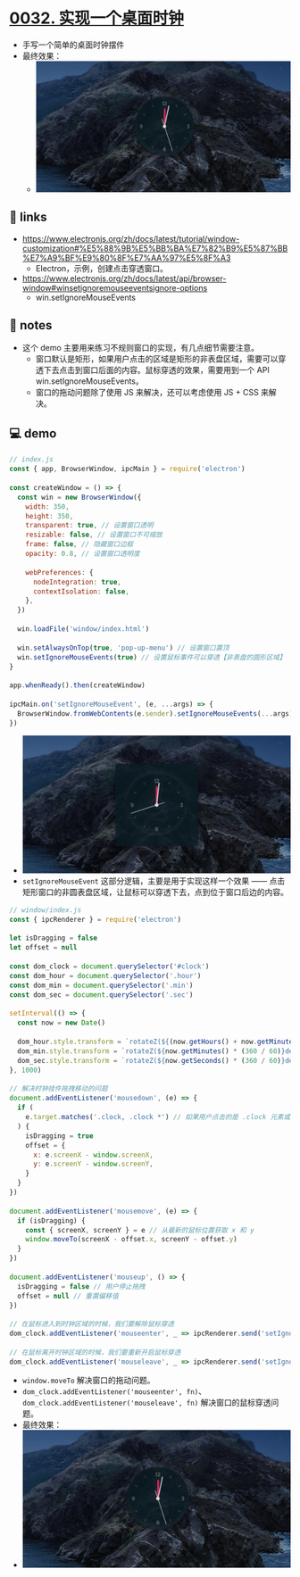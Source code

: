 # [0032. 实现一个桌面时钟](https://github.com/Tdahuyou/electron/tree/main/0032.%20%E5%AE%9E%E7%8E%B0%E4%B8%80%E4%B8%AA%E6%A1%8C%E9%9D%A2%E6%97%B6%E9%92%9F)

- 手写一个简单的桌面时钟摆件
- 最终效果：
  - ![](md-imgs/2024-10-13-21-41-11.png)

## 🔗 links

- https://www.electronjs.org/zh/docs/latest/tutorial/window-customization#%E5%88%9B%E5%BB%BA%E7%82%B9%E5%87%BB%E7%A9%BF%E9%80%8F%E7%AA%97%E5%8F%A3
  - Electron，示例，创建点击穿透窗口。
- https://www.electronjs.org/zh/docs/latest/api/browser-window#winsetignoremouseeventsignore-options
  - win.setIgnoreMouseEvents

## 📒 notes

- 这个 demo 主要用来练习不规则窗口的实现，有几点细节需要注意。
  - 窗口默认是矩形，如果用户点击的区域是矩形的非表盘区域，需要可以穿透下去点击到窗口后面的内容。鼠标穿透的效果，需要用到一个 API win.setIgnoreMouseEvents。
  - 窗口的拖动问题除了使用 JS 来解决，还可以考虑使用 JS + CSS 来解决。

## 💻 demo

```js
// index.js
const { app, BrowserWindow, ipcMain } = require('electron')

const createWindow = () => {
  const win = new BrowserWindow({
    width: 350,
    height: 350,
    transparent: true, // 设置窗口透明
    resizable: false, // 设置窗口不可缩放
    frame: false, // 隐藏窗口边框
    opacity: 0.8, // 设置窗口透明度

    webPreferences: {
      nodeIntegration: true,
      contextIsolation: false,
    },
  })

  win.loadFile('window/index.html')

  win.setAlwaysOnTop(true, 'pop-up-menu') // 设置窗口置顶
  win.setIgnoreMouseEvents(true) // 设置鼠标事件可以穿透【非表盘的圆形区域】
}

app.whenReady().then(createWindow)

ipcMain.on('setIgnoreMouseEvent', (e, ...args) => {
  BrowserWindow.fromWebContents(e.sender).setIgnoreMouseEvents(...args)
})
```

- ![](md-imgs/2024-10-13-21-42-59.png)
- `setIgnoreMouseEvent` 这部分逻辑，主要是用于实现这样一个效果 —— 点击矩形窗口的非圆表盘区域，让鼠标可以穿透下去，点到位于窗口后边的内容。

```js
// window/index.js
const { ipcRenderer } = require('electron')

let isDragging = false
let offset = null

const dom_clock = document.querySelector('#clock')
const dom_hour = document.querySelector('.hour')
const dom_min = document.querySelector('.min')
const dom_sec = document.querySelector('.sec')

setInterval(() => {
  const now = new Date()

  dom_hour.style.transform = `rotateZ(${(now.getHours() + now.getMinutes() / 60) * (360 / 12)}deg)`
  dom_min.style.transform = `rotateZ(${now.getMinutes() * (360 / 60)}deg)`
  dom_sec.style.transform = `rotateZ(${now.getSeconds() * (360 / 60)}deg)`
}, 1000)

// 解决时钟挂件拖拽移动的问题
document.addEventListener('mousedown', (e) => {
  if (
    e.target.matches('.clock, .clock *') // 如果用户点击的是 .clock 元素或者 .clock 元素的子元素
  ) {
    isDragging = true
    offset = {
      x: e.screenX - window.screenX,
      y: e.screenY - window.screenY,
    }
  }
})

document.addEventListener('mousemove', (e) => {
  if (isDragging) {
    const { screenX, screenY } = e // 从最新的鼠标位置获取 x 和 y
    window.moveTo(screenX - offset.x, screenY - offset.y)
  }
})

document.addEventListener('mouseup', () => {
  isDragging = false // 用户停止拖拽
  offset = null // 重置偏移值
})

// 在鼠标进入到时钟区域的时候，我们要解除鼠标穿透
dom_clock.addEventListener('mouseenter', _ => ipcRenderer.send('setIgnoreMouseEvent', false))

// 在鼠标离开时钟区域的时候，我们要重新开启鼠标穿透
dom_clock.addEventListener('mouseleave', _ => ipcRenderer.send('setIgnoreMouseEvent', true, { forward: true }))
```

- `window.moveTo` 解决窗口的拖动问题。
- `dom_clock.addEventListener('mouseenter', fn)`、`dom_clock.addEventListener('mouseleave', fn)` 解决窗口的鼠标穿透问题。
- 最终效果：
- ![](md-imgs/2024-10-13-21-41-11.png)